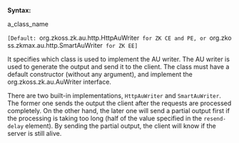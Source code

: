 **Syntax:**

<au-writer-class>a_class_name</au-writer-class>

`[Default: `org.zkoss.zk.au.http.HttpAuWriter` for ZK CE and PE, or `org.zkoss.zkmax.au.http.SmartAuWriter` for ZK EE]`

It specifies which class is used to implement the AU writer. The AU
writer is used to generate the output and send it to the client. The
class must have a default constructor (without any argument), and
implement the
<javadoc type="interface">org.zkoss.zk.au.AuWriter</javadoc> interface.

There are two built-in implementations, `HttpAuWriter` and
`SmartAuWriter`. The former one sends the output the client after the
requests are processed completely. On the other hand, the later one will
send a partial output first if the processing is taking too long (half
of the value specified in the `resend-delay` element). By sending the
partial output, the client will know if the server is still alive.


